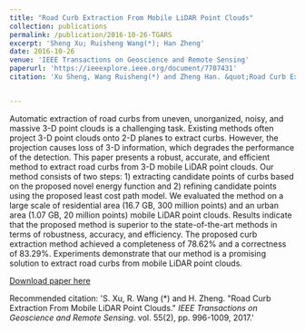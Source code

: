 ```yaml
---
title: "Road Curb Extraction From Mobile LiDAR Point Clouds"
collection: publications
permalink: /publication/2016-10-26-TGARS
excerpt: 'Sheng Xu; Ruisheng Wang(*); Han Zheng'
date: 2016-10-26
venue: 'IEEE Transactions on Geoscience and Remote Sensing'
paperurl: 'https://ieeexplore.ieee.org/document/7707431'
citation: 'Xu Sheng, Wang Ruisheng(*) and Zheng Han. &quot;Road Curb Extraction From Mobile LiDAR Point Clouds.&quot; <i>IEEE Transactions on Geoscience and Remote Sensing</i>.  vol. 55(2), pp. 996-1009, 2017, doi: 10.1109/TGRS.2016.2617819.'


---
```

Automatic extraction of road curbs from uneven, unorganized, noisy, and massive 3-D point clouds is a challenging task. Existing methods often project 3-D point clouds onto 2-D planes to extract curbs. However, the projection causes loss of 3-D information, which degrades the performance of the detection. This paper presents a robust, accurate, and efficient method to extract road curbs from 3-D mobile LiDAR point clouds. Our method consists of two steps: 1) extracting candidate points of curbs based on the proposed novel energy function and 2) refining candidate points using the proposed least cost path model. We evaluated the method on a large scale of residential area (16.7 GB, 300 million points) and an urban area (1.07 GB, 20 million points) mobile LiDAR point clouds. Results indicate that the proposed method is superior to the state-of-the-art methods in terms of robustness, accuracy, and efficiency. The proposed curb extraction method achieved a completeness of 78.62% and a correctness of 83.29%. Experiments demonstrate that our method is a promising solution to extract road curbs from mobile LiDAR point clouds.

[Download paper here](http://lostagex.github.io/files/2016-10-26-TGARS.pdf)


Recommended citation: 'S. Xu, R. Wang (*) and H. Zheng. &quot;Road Curb Extraction From Mobile LiDAR Point Clouds.&quot; <i>IEEE Transactions on Geoscience and Remote Sensing</i>.  vol. 55(2), pp. 996-1009, 2017.'
